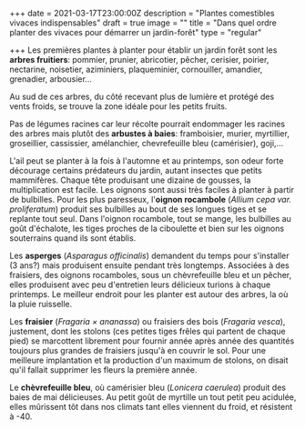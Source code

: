 +++
date = 2021-03-17T23:00:00Z
description = "Plantes comestibles vivaces indispensables"
draft = true
image = ""
title = "Dans quel ordre planter des vivaces pour démarrer un jardin-forêt"
type = "regular"

+++
Les premières plantes à planter pour établir un jardin forêt sont les **arbres fruitiers**: pommier, prunier, abricotier, pêcher, cerisier, poirier, nectarine, noisetier, aziminiers, plaqueminier, cornouiller, amandier, grenadier, arbousier...

Au sud de ces arbres, du côté recevant plus de lumière et protégé des vents froids, se trouve la zone idéale pour les petits fruits.

Pas de légumes racines car leur récolte pourrait endommager les racines des arbres mais plutôt des **arbustes à baies**: framboisier, murier, myrtillier, groseillier, cassissier, amélanchier, chevrefeuille bleu (camérisier), goji,...

L'ail peut se planter à la fois à l'automne et au printemps, son odeur forte décourage certains prédateurs du jardin, autant insectes que petits mammifères. Chaque tête produisant une dizaine de gousses, la multiplication est facile. Les oignons sont aussi très faciles à planter à partir de bulbilles. Pour les plus paresseux, l'**oignon rocambole** (_Allium cepa var. proliferatum_) produit ses bulbilles au bout de ses longues tiges et se replante tout seul. Dans l'oignon rocambole, tout se mange, les bulbilles au goût d'échalote, les tiges proches de la ciboulette et bien sur les oignons souterrains quand ils sont établis.

Les **asperges** (_Asparagus officinalis_) demandent du temps pour s'installer (3 ans?) mais produisent ensuite pendant très longtemps. Associées à des fraisiers, des oignons rocamboles, sous un chèvrefeuille bleu et un pêcher, elles produisent avec peu d'entretien leurs délicieux turions à chaque printemps. Le meilleur endroit pour les planter est autour des arbres, la où la pluie ruisselle.  
  
Les **fraisier** (_Fragaria × ananassa_) ou fraisiers des bois (_Fragaria vesca_), justement, dont les stolons (ces petites tiges frêles qui partent de chaque pied) se marcottent librement pour fournir année après année des quantités toujours plus grandes de fraisiers jusqu'à en couvrir le sol. Pour une meilleure implantation et la production d'un maximum de stolons, on disait qu'il fallait supprimer les fleurs la première année.   
  
Le **chèvrefeuille bleu**, où camérisier bleu (_Lonicera caerulea_) produit des baies de mai délicieuses. Au petit goût de myrtille un tout petit peu acidulée, elles mûrissent tôt dans nos climats tant elles viennent du froid, et résistent à -40.